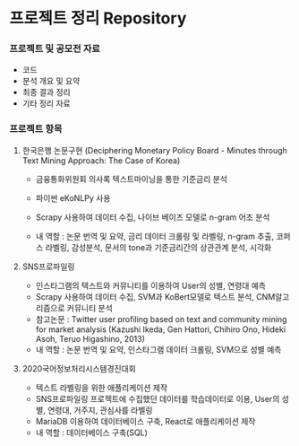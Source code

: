 # 프로젝트 정리 Repository

### 프로젝트 및 공모전 자료

- 코드
- 분석 개요 및 요약
- 최종 결과 정리
- 기타 정리 자료



### 프로젝트 항목

1. 한국은행 논문구현 (Deciphering Monetary Policy Board - Minutes through Text Mining Approach: The Case of Korea)
   - 금융통화위원회 의사록 텍스트마이닝을 통한 기준금리 분석

   - 파이썬 eKoNLPy 사용
   - Scrapy 사용하여 데이터 수집, 나이브 베이즈 모델로 n-gram 어조 분석
   - 내 역할 : 논문 번역  및 요약, 금리 데이터 크롤링 및 라벨링, n-gram 추출, 코퍼스 라벨링, 감성분석, 문서의 tone과 기준금리간의 상관관계 분석, 시각화

2. SNS프로파일링

   - 인스타그램의 텍스트와 커뮤니티를 이용하여 User의 성별, 연령대 예측
   - Scrapy 사용하여 데이터 수집, SVM과 KoBert모델로 텍스트 분석, CNM알고리즘으로 커뮤니티 분석
   - 참고논문 : Twitter user profiling based on text and community mining for market analysis (Kazushi Ikeda, Gen Hattori, Chihiro Ono, Hideki Asoh, Teruo Higashino, 2013)
   - 내 역할 : 논문 번역 및 요약, 인스타그램 데이터 크롤링, SVM으로 성별 예측

3. 2020국어정보처리시스템경진대회

   - 텍스트 라벨링을 위한 애플리케이션 제작
   - SNS프로파일링 프로젝트에 수집했던 데이터를 학습데이터로 이용, User의 성별, 연령대, 거주지, 관심사를 라벨링
   - MariaDB 이용하여 데이터베이스 구축, React로 애플리케이션 제작
   - 내 역할 : 데이터베이스 구축(SQL)

